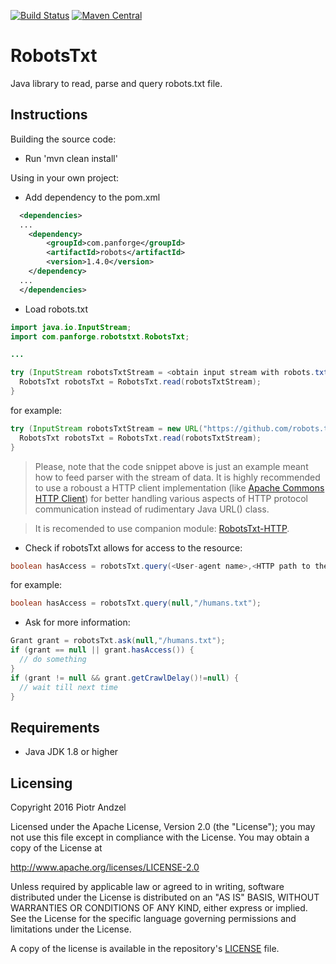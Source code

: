 [![Build Status](https://travis-ci.org/pandzel/RobotsTxt.png?branch=master)](https://travis-ci.org/pandzel/RobotsTxt)
[![Maven Central](https://img.shields.io/maven-central/v/com.panforge/robots.svg?label=Maven%20Central)](https://search.maven.org/search?q=g:%22com.panforge%22%20AND%20a:%22robots%22)

# RobotsTxt
Java library to read, parse and query robots.txt file.

## Instructions

Building the source code:

* Run 'mvn clean install'

Using in your own project:

* Add dependency to the pom.xml

```xml
  <dependencies>
  ...
    <dependency>
        <groupId>com.panforge</groupId>
        <artifactId>robots</artifactId>
        <version>1.4.0</version>
    </dependency>
  ...
  </dependencies>
```

* Load robots.txt

```java
import java.io.InputStream;
import com.panforge.robotstxt.RobotsTxt;

...

try (InputStream robotsTxtStream = <obtain input stream with robots.txt content>;) {
  RobotsTxt robotsTxt = RobotsTxt.read(robotsTxtStream);
}
```

for example:

```java
try (InputStream robotsTxtStream = new URL("https://github.com/robots.txt").openStream()) {
  RobotsTxt robotsTxt = RobotsTxt.read(robotsTxtStream);
}
```

> Please, note that the code snippet above is just an example meant how to feed parser with the stream of data. It is highly recommended
to use a roboust a HTTP client implementation (like [Apache Commons HTTP Client](https://hc.apache.org/httpcomponents-client-ga/)) for better handling various aspects of HTTP protocol communication instead of rudimentary Java URL() class. 

> It is recomended to use companion module: [RobotsTxt-HTTP](https://github.com/pandzel/RobotsTxt-HTTP).

* Check if robotsTxt allows for access to the resource:

```java
boolean hasAccess = robotsTxt.query(<User-agent name>,<HTTP path to the resource>);
```

for example:

```java
boolean hasAccess = robotsTxt.query(null,"/humans.txt");
```

* Ask for more information:

```java
Grant grant = robotsTxt.ask(null,"/humans.txt");
if (grant == null || grant.hasAccess()) {
  // do something
}
if (grant != null && grant.getCrawlDelay()!=null) {
  // wait till next time
}
```

## Requirements

* Java JDK 1.8 or higher

## Licensing
Copyright 2016 Piotr Andzel

Licensed under the Apache License, Version 2.0 (the "License");
you may not use this file except in compliance with the License.
You may obtain a copy of the License at

   http://www.apache.org/licenses/LICENSE-2.0

Unless required by applicable law or agreed to in writing, software
distributed under the License is distributed on an "AS IS" BASIS,
WITHOUT WARRANTIES OR CONDITIONS OF ANY KIND, either express or implied.
See the License for the specific language governing permissions and
limitations under the License.

A copy of the license is available in the repository's [LICENSE](LICENSE.txt) file.
